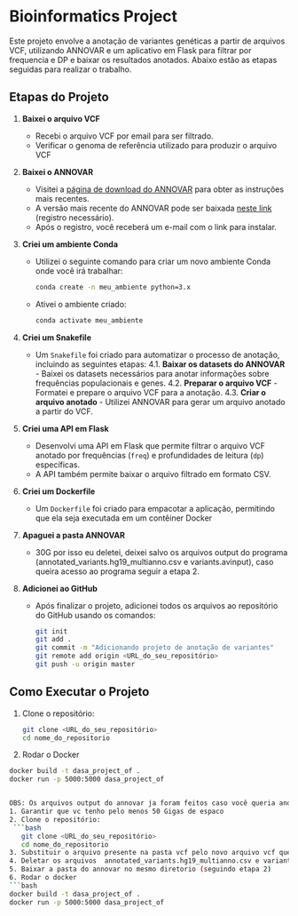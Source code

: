 # Bioinformatics Project

Este projeto envolve a anotação de variantes genéticas a partir de arquivos VCF, utilizando ANNOVAR e um aplicativo em Flask para filtrar por frequencia e DP e baixar os resultados anotados. Abaixo estão as etapas seguidas para realizar o trabalho. 

## Etapas do Projeto

1. **Baixei o arquivo VCF**
   - Recebi o arquivo VCF por email para ser filtrado.
   - Verificar o genoma de referência utilizado para produzir o arquivo VCF


2. **Baixei o ANNOVAR**
   - Visitei a [página de download do ANNOVAR](https://annovar.openbioinformatics.org/en/latest/user-guide/download/) para obter as instruções mais recentes.
   - A versão mais recente do ANNOVAR pode ser baixada [neste link](https://www.openbioinformatics.org/annovar/annovar_download_form.php) (registro necessário).
   - Após o registro, você receberá um e-mail com o link para instalar.

3. **Criei um ambiente Conda**
   - Utilizei o seguinte comando para criar um novo ambiente Conda onde você irá trabalhar:
     ```bash
     conda create -n meu_ambiente python=3.x
     ```
   - Ativei o ambiente criado:
     ```bash
     conda activate meu_ambiente
     ```

4. **Criei um Snakefile**
   - Um `Snakefile` foi criado para automatizar o processo de anotação, incluindo as seguintes etapas:
     4.1. **Baixar os datasets do ANNOVAR**
         - Baixei os datasets necessários para anotar informações sobre frequências populacionais e genes.
     4.2. **Preparar o arquivo VCF**
         - Formatei e prepare o arquivo VCF para a anotação.
     4.3. **Criar o arquivo anotado**
         - Utilizei ANNOVAR para gerar um arquivo anotado a partir do VCF.

5. **Criei uma API em Flask**
   - Desenvolvi uma API em Flask que permite filtrar o arquivo VCF anotado por frequências (`freq`) e profundidades de leitura (`dp`) específicas.
   - A API também permite baixar o arquivo filtrado em formato CSV.

6. **Criei um Dockerfile**
   - Um `Dockerfile` foi criado para empacotar a aplicação, permitindo que ela seja executada em um contêiner Docker
     
7. **Apaguei a pasta ANNOVAR**
   - 30G por isso eu deletei, deixei salvo os  arquivos output do programa (annotated_variants.hg19_multianno.csv e variants.avinput), caso queira acesso ao programa seguir a etapa 2.
   
8. **Adicionei ao GitHub**
   - Após finalizar o projeto, adicionei todos os arquivos ao repositório do GitHub usando os comandos:
     ```bash
     git init
     git add .
     git commit -m "Adicionando projeto de anotação de variantes"
     git remote add origin <URL_do_seu_repositório>
     git push -u origin master
     ```

## Como Executar o Projeto

1. Clone o repositório:
   ```bash
   git clone <URL_do_seu_repositório>
   cd nome_do_repositorio

2. Rodar o Docker 
```bash
docker build -t dasa_project_of .
docker run -p 5000:5000 dasa_project_of


OBS: Os arquivos output do annovar ja foram feitos caso você queria anotar outro arquivo vcf, vc deve:
1. Garantir que vc tenho pelo menos 50 Gigas de espaco
2. Clone o repositório:
 ```bash
   git clone <URL_do_seu_repositório>
   cd nome_do_repositorio
3. Substituir o arquivo presente na pasta vcf pelo novo arquivo vcf que vc quer anotar
4. Deletar os arquivos  annotated_variants.hg19_multianno.csv e variants.avinput
5. Baixar a pasta do annovar no mesmo diretorio (seguindo etapa 2)
6. Rodar o docker
```bash
docker build -t dasa_project_of .
docker run -p 5000:5000 dasa_project_of

